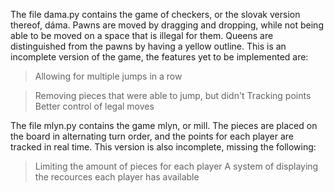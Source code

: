 The file dama.py contains the game of checkers, or the slovak version thereof, dáma.
Pawns are moved by dragging and dropping, while not being able to be moved on a space that is illegal for them.
Queens are distinguished from the pawns by having a yellow outline.
This is an incomplete version of the game, the features yet to be implemented are:
  > Allowing for multiple jumps in a row
  
  > Removing pieces that were able to jump, but didn't
  > Tracking points
  > Better control of legal moves

The file mlyn.py contains the game mlyn, or mill.
The pieces are placed on the board in alternating turn order, and the points for each player are tracked
in real time. This version is also incomplete, missing the following:
  > Limiting the amount of pieces for each player
  > A system of displaying the recources each player has available
